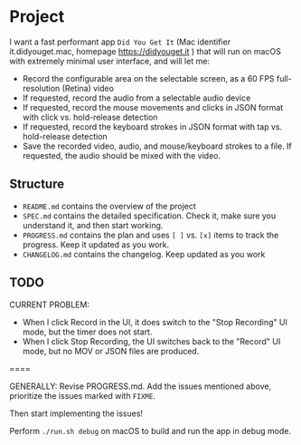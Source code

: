 
# Project

I want a fast performant app `Did You Get It` (Mac identifier it.didyouget.mac, homepage https://didyouget.it ) that will run on macOS with extremely minimal user interface, and will let me: 

- Record the configurable area on the selectable screen, as a 60 FPS full-resolution (Retina) video
- If requested, record the audio from a selectable audio device
- If requested, record the mouse movements and clicks in JSON format with click vs. hold-release detection
- If requested, record the keyboard strokes in JSON format with tap vs. hold-release detection
- Save the recorded video, audio, and mouse/keyboard strokes to a file. If requested, the audio should be mixed with the video.

## Structure

- `README.md` contains the overview of the project
- `SPEC.md` contains the detailed specification. Check it, make sure you understand it, and then start working.
- `PROGRESS.md` contains the plan and uses `[ ]` vs. `[x]` items to track the progress. Keep it updated as you work.
- `CHANGELOG.md` contains the changelog. Keep updated as you work

## TODO

CURRENT PROBLEM: 

- When I click Record in the UI, it does switch to the "Stop Recording" UI mode, but the timer does not start.
- When I click Stop Recording, the UI switches back to the "Record" UI mode, but no MOV or JSON files are produced.

====

GENERALLY: Revise PROGRESS.md. Add the issues mentioned above, prioritize the issues marked with `FIXME`. 

Then start implementing the issues!

Perform `./run.sh debug` on macOS to build and run the app in debug mode.